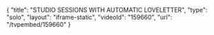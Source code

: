 {
    "title": "STUDIO SESSIONS WITH AUTOMATIC LOVELETTER",
    "type": "solo",
    "layout": "iframe-static",
    "videoId": "159660",
    "url": "\/tvpembed\/159660"
}